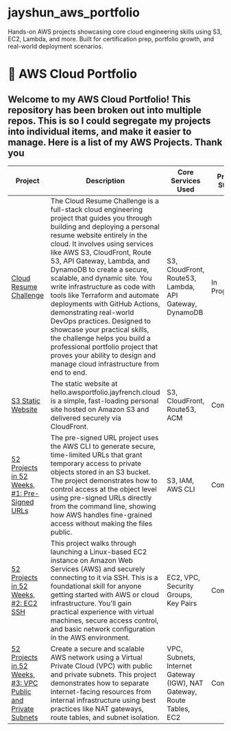 # jayshun_aws_portfolio
Hands-on AWS projects showcasing core cloud engineering skills using S3, EC2, Lambda, and more. Built for certification prep, portfolio growth, and real-world deployment scenarios.

# 🧠 AWS Cloud Portfolio

Welcome to my AWS Cloud Portfolio! This repository has been broken out into multiple repos. This is so I could segregate my projects into individual items, and make it easier to manage. Here is a list of my AWS Projects. Thank you
---

| Project | Description | Core Services Used | Project Status |
|------|-------|-------|-------|
|[Cloud Resume Challenge](https://github.com/jayshun2/Cloud-Resume-Challenge)| The Cloud Resume Challenge is a full-stack cloud engineering project that guides you through building and deploying a personal resume website entirely in the cloud. It involves using services like AWS S3, CloudFront, Route 53, API Gateway, Lambda, and DynamoDB to create a secure, scalable, and dynamic site. You write infrastructure as code with tools like Terraform and automate deployments with GitHub Actions, demonstrating real-world DevOps practices. Designed to showcase your practical skills, the challenge helps you build a professional portfolio project that proves your ability to design and manage cloud infrastructure from end to end. | S3, CloudFront, Route53, Lambda, API Gateway, DynamoDB | In Progress |
| [S3 Static Website](https://github.com/jayshun2/s3StaticWebsite) | The static website at hello.awsportfolio.jayfrench.cloud is a simple, fast-loading personal site hosted on Amazon S3 and delivered securely via CloudFront. | S3, CloudFront, Route53, ACM | Completed |
| [52 Projects in 52 Weeks, #1: Pre-Signed URLs](https://github.com/jayshun2/PRJ002-S3PreSignedURL) | The pre-signed URL project uses the AWS CLI to generate secure, time-limited URLs that grant temporary access to private objects stored in an S3 bucket. The project demonstrates how to control access at the object level using pre-signed URLs directly from the command line, showing how AWS handles fine-grained access without making the files public. | S3, IAM, AWS CLI | Completed |
| [52 Projects in 52 Weeks, #2: EC2 SSH](https://github.com/jayshun2/PRJ003-EC2_SSH) | This project walks through launching a Linux-based EC2 instance on Amazon Web Services (AWS) and securely connecting to it via SSH. This is a foundational skill for anyone getting started with AWS or cloud infrastructure. You'll gain practical experience with virtual machines, secure access control, and basic network configuration in the AWS environment. | EC2, VPC, Security Groups, Key Pairs | Completed |
| [52 Projects in 52 Weeks, #3: VPC Public and Private Subnets](https://github.com/jayshun2/PRJ004-VPC-Subnets) | Create a secure and scalable AWS network using a Virtual Private Cloud (VPC) with public and private subnets. This project demonstrates how to separate internet-facing resources from internal infrastructure using best practices like NAT gateways, route tables, and subnet isolation. | VPC, Subnets, Internet Gateway (IGW), NAT Gateway, Route Tables, EC2 | Completed |